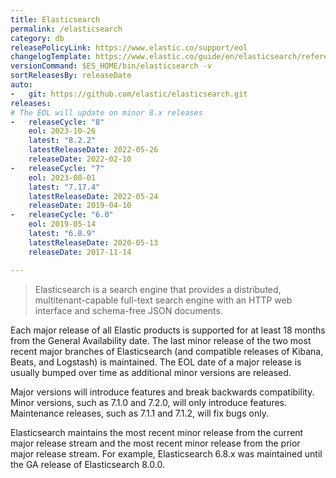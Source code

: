 ```yaml
---
title: Elasticsearch
permalink: /elasticsearch
category: db
releasePolicyLink: https://www.elastic.co/support/eol
changelogTemplate: https://www.elastic.co/guide/en/elasticsearch/reference/__RELEASE_CYCLE__/release-notes-__LATEST__.html
versionCommand: $ES_HOME/bin/elasticsearch -v
sortReleasesBy: releaseDate
auto:
-   git: https://github.com/elastic/elasticsearch.git
releases:
# The EOL will update on minor 8.x releases
-   releaseCycle: "8"
    eol: 2023-10-26
    latest: "8.2.2"
    latestReleaseDate: 2022-05-26
    releaseDate: 2022-02-10
-   releaseCycle: "7"
    eol: 2023-08-01
    latest: "7.17.4"
    latestReleaseDate: 2022-05-24
    releaseDate: 2019-04-10
-   releaseCycle: "6.0"
    eol: 2019-05-14
    latest: "6.8.9"
    latestReleaseDate: 2020-05-13
    releaseDate: 2017-11-14

---
```


> Elasticsearch is a search engine that provides a distributed, multitenant-capable full-text search engine with an HTTP web interface and schema-free JSON documents.

Each major release of all Elastic products is supported for at least 18 months from the General Availability date. The last minor release of the two most recent major branches of Elasticsearch (and compatible releases of Kibana, Beats, and Logstash) is maintained. The EOL date of a major release is usually bumped over time as additional minor versions are released.

Major versions will introduce features and break backwards compatibility. Minor versions, such as 7.1.0 and 7.2.0, will only introduce features. Maintenance releases, such as 7.1.1 and 7.1.2, will fix bugs only.

Elasticsearch maintains the most recent minor release from the current major release stream and the most recent minor release from the prior major release stream. For example, Elasticsearch 6.8.x was maintained until the GA release of Elasticsearch 8.0.0.
